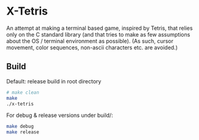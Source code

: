 # X-Tetris

An attempt at making a terminal based game, inspired by Tetris, that relies only on the C standard library (and that tries to make as few assumptions about the OS / terminal environment as possible). 
(As such, cursor movement, color sequences, non-ascii characters etc. are avoided.)

## Build

Default: release build in root directory
```sh
# make clean
make
./x-tetris
```

For debug & release versions under build/:
```sh
make debug
make release
```
